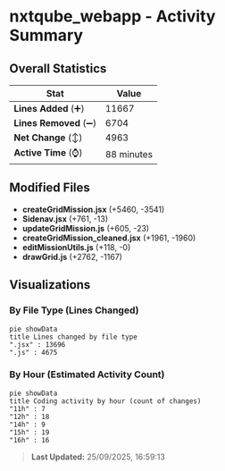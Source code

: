 # nxtqube_webapp - Activity Summary 

## Overall Statistics

| Stat                   | Value                                                             |
| ---------------------- | ----------------------------------------------------------------- |
| **Lines Added** (➕)   | 11667                                          |
| **Lines Removed** (➖) | 6704                                        |
| **Net Change** (↕)    | 4963                |
| **Active Time** (⌚)   | 88 minutes |


## Modified Files
- **createGridMission.jsx** (+5460, -3541)
- **Sidenav.jsx** (+761, -13)
- **updateGridMission.js** (+605, -23)
- **createGridMission_cleaned.jsx** (+1961, -1960)
- **editMissionUtils.js** (+118, -0)
- **drawGrid.js** (+2762, -1167)

## Visualizations

### By File Type (Lines Changed)

```mermaid
pie showData
title Lines changed by file type
".jsx" : 13696
".js" : 4675
```

### By Hour (Estimated Activity Count)

```mermaid
pie showData
title Coding activity by hour (count of changes)
"11h" : 7
"12h" : 18
"14h" : 9
"15h" : 19
"16h" : 16
```


> **Last Updated:** 25/09/2025, 16:59:13
